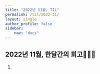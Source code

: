 ```yaml
---
title: "2022년 11월, TIL"
permalink: /til/2022-11/
layout: single
author_profile: false
sidebar:
    nav: "docs"
---
```

 
## 2022년 11월, 한달간의 회고👩🏻‍💻

1. 

